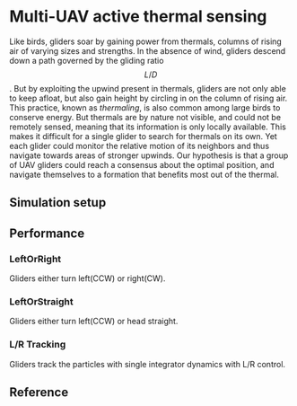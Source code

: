
# Multi-UAV active thermal sensing

Like birds, gliders soar by gaining power from thermals, columns of rising air of varying sizes and strengths. 
In the absence of wind, gliders descend down a path governed by the gliding ratio $$L/D$$. 
But by exploiting the upwind present in thermals, gliders are not only able to keep afloat, but also gain height by circling in on the column of rising air. 
This practice, known as *thermaling*, is also common among large birds to conserve energy. 
But thermals are by nature not visible, and could not be remotely sensed, meaning that its information is only locally available. 
This makes it difficult for a single glider to search for thermals on its own. 
Yet each glider could monitor the relative motion of its neighbors and thus navigate towards areas of stronger upwinds. Our hypothesis is that a group of UAV gliders could reach a consensus about the optimal position, and navigate themselves to a formation that benefits most out of the thermal.
 
## Simulation setup

## Performance

### LeftOrRight
Gliders either turn left(CCW) or right(CW).

### LeftOrStraight
Gliders either turn left(CCW) or head straight.

### L/R Tracking
Gliders track the particles with single integrator dynamics with L/R control.

## Reference
